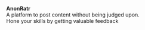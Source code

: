 **AnonRatr**<br>
A platform to post content without being judged upon.<br>Hone your skills by getting valuable feedback
